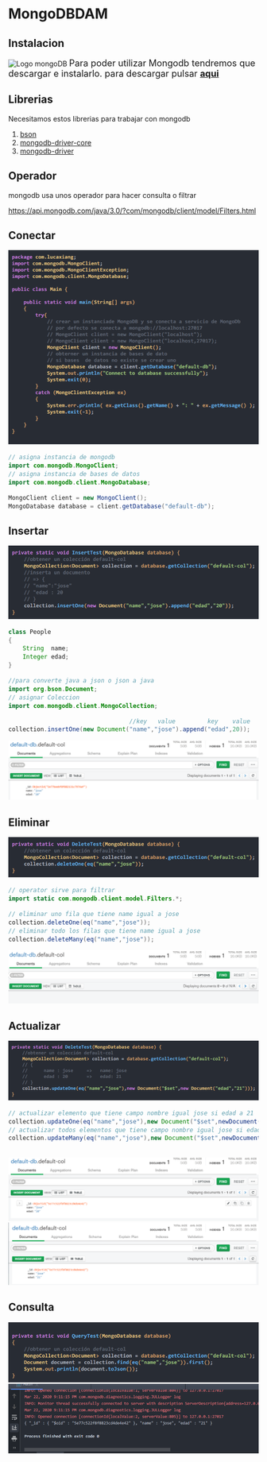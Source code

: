 #  MongoDBDAM
## Instalacion

![Logo mongoDB](https://upload.wikimedia.org/wikipedia/commons/9/93/MongoDB_Logo.svg)
<font size = 4 > Para poder utilizar Mongodb tendremos que descargar e instalarlo.
para descargar pulsar  __[aqui](https://www.mongodb.com/download-center/community)__ </font>

## Librerias

Necesitamos estos librerias para trabajar con mongodb

1. [bson](https://mvnrepository.com/artifact/org.mongodb/bson)
2. [mongodb-driver-core](https://mvnrepository.com/artifact/org.mongodb/mongodb-driver-core)
3. [mongodb-driver](https://mvnrepository.com/artifact/org.mongodb/mongodb-driver)

## Operador

mongodb usa unos operador para hacer consulta o filtrar

https://api.mongodb.com/java/3.0/?com/mongodb/client/model/Filters.html

## Conectar

![image-20200227191113013](https://github.com/RichardEnriquez/MongoDB/blob/master/Image/11.png)

~~~java
// asigna instancia de mongodb
import com.mongodb.MongoClient;
// asigna instancia de bases de datos
import com.mongodb.client.MongoDatabase;
~~~

~~~java
MongoClient client = new MongoClient();
MongoDatabase database = client.getDatabase("default-db");
~~~

## Insertar

![2](https://github.com/RichardEnriquez/MongoDB/blob/master/Image/2.png)

~~~java
class People
{
    String  name;
    Integer edad;
}
~~~

~~~java
//para converte java a json o json a java
import org.bson.Document;
// asignar Coleccion
import com.mongodb.client.MongoCollection;
~~~

~~~java	
								  //key   value         key    value
collection.insertOne(new Document("name","jose").append("edad",20));
~~~
![3](https://github.com/RichardEnriquez/MongoDB/blob/master/Image/3.png)

## Eliminar

![4](https://github.com/RichardEnriquez/MongoDB/blob/master/Image/4.png)

~~~java
// operator sirve para filtrar
import static com.mongodb.client.model.Filters.*;
~~~
~~~java
// eliminar uno fila que tiene name igual a jose
collection.deleteOne(eq("name","jose"));
// eliminar todo los filas que tiene name igual a jose
collection.deleteMany(eq("name","jose"));
~~~

![5](https://github.com/RichardEnriquez/MongoDB/blob/master/Image/5.png)

## Actualizar

![6](https://github.com/RichardEnriquez/MongoDB/blob/master/Image/6.png)

~~~java
// actualizar elemento que tiene campo nombre igual jose si edad a 21
collection.updateOne(eq("name","jose"),new Document("$set",newDocument("edad","21")));
// actualizar todos elementos que tiene campo nombre igual jose si edad a 21 
collection.updateMany(eq("name","jose"),new Document("$set",newDocument("edad","21")));
    
~~~
![7](https://github.com/RichardEnriquez/MongoDB/blob/master/Image/7.png)
![8](https://github.com/RichardEnriquez/MongoDB/blob/master/Image/8.png)

## Consulta
![9](https://github.com/RichardEnriquez/MongoDB/blob/master/Image/9.png)
![10](https://github.com/RichardEnriquez/MongoDB/blob/master/Image/10.png)
